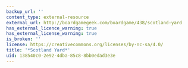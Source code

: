 ```yaml
---
backup_url: ''
content_type: external-resource
external_url: http://boardgamegeek.com/boardgame/438/scotland-yard
has_external_licence_warning: true
has_external_license_warning: true
is_broken: ''
license: https://creativecommons.org/licenses/by-nc-sa/4.0/
title: '*Scotland Yard*'
uid: 138540c0-2e92-4dba-85c8-8bb0edad3e3e
---
```


